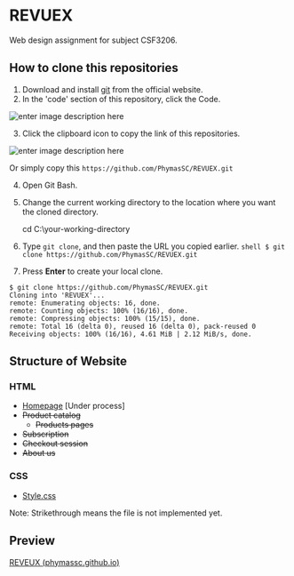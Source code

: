 

# REVUEX
Web design assignment for subject CSF3206.

## How to clone this repositories 
1. Download and install [git](https://git-scm.com/downloads) from the official website.
2. In the 'code' section of this repository, click the Code.

![enter image description here](https://user-images.githubusercontent.com/68804560/140695134-4baaeaf8-cc56-4aa2-ac90-ed849c5a7b4f.png)

3. Click the clipboard icon to copy the link of this repositories.

![enter image description here](https://user-images.githubusercontent.com/68804560/140695191-5112b823-9749-457c-8a41-34c4bf9816f0.png)

Or simply copy this `https://github.com/PhymasSC/REVUEX.git`

4. Open  Git Bash.
5. Change the current working directory to the location where you want the cloned directory.

    cd C:\your-working-directory

6. Type `git clone`, and then paste the URL you copied earlier.
`shell
$ git clone https://github.com/PhymasSC/REVUEX.git`
7. Press **Enter** to create your local clone.

```
$ git clone https://github.com/PhymasSC/REVUEX.git
Cloning into 'REVUEX'...
remote: Enumerating objects: 16, done.
remote: Counting objects: 100% (16/16), done.
remote: Compressing objects: 100% (15/15), done.
remote: Total 16 (delta 0), reused 16 (delta 0), pack-reused 0
Receiving objects: 100% (16/16), 4.61 MiB | 2.12 MiB/s, done.
```


## Structure of Website
### HTML
- [Homepage](src/index.html) [Under process]
- ~~Product catalog~~
	- ~~Products pages~~
- ~~Subscription~~
- ~~Checkout session~~
- ~~About us~~

### CSS 
- [Style.css](src/style.css)

Note: Strikethrough means the file is not implemented yet.

## Preview
[REVEUX (phymassc.github.io)](https://phymassc.github.io/REVUEX/)
